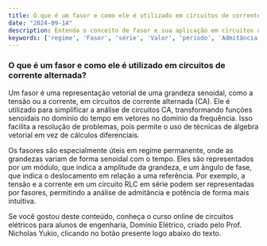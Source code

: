 ```yaml
---
title: O que é um fasor e como ele é utilizado em circuitos de corrente alternada?
date: "2024-09-14"
description: Entenda o conceito de fasor e sua aplicação em circuitos de corrente alternada.
keywords: ['regime', 'Fasor', 'série', 'Valor', 'período', 'Admitância', 'Potência']
---
```


### O que é um fasor e como ele é utilizado em circuitos de corrente alternada?

Um fasor é uma representação vetorial de uma grandeza senoidal, como a tensão ou a corrente, em circuitos de corrente alternada (CA). Ele é utilizado para simplificar a análise de circuitos CA, transformando funções senoidais no domínio do tempo em vetores no domínio da frequência. Isso facilita a resolução de problemas, pois permite o uso de técnicas de álgebra vetorial em vez de cálculos diferenciais.

Os fasores são especialmente úteis em regime permanente, onde as grandezas variam de forma senoidal com o tempo. Eles são representados por um módulo, que indica a amplitude da grandeza, e um ângulo de fase, que indica o deslocamento em relação a uma referência. Por exemplo, a tensão e a corrente em um circuito RLC em série podem ser representadas por fasores, permitindo a análise de admitância e potência de forma mais intuitiva.

Se você gostou deste conteúdo, conheça o curso online de circuitos elétricos para alunos de engenharia, Domínio Elétrico, criado pelo Prof. Nicholas Yukio, clicando no botão presente logo abaixo do texto.